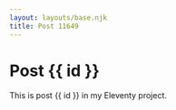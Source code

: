 ```yaml
---
layout: layouts/base.njk
title: Post 11649
---
```


# Post {{ id }}

This is post {{ id }} in my Eleventy project.
